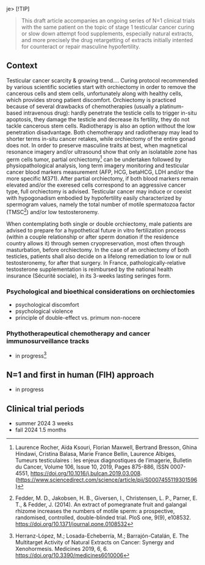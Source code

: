 je> [!TIP]
> This draft article accompanies an ongoing series of N=1 clinical trials with the same patient on the topic of stage 1 testicular cancer curing or slow down attempt food supplements, especially natural extracts, and more precisely the drug retargetting of extracts initially intented for counteract or repair masculine hypofertility.

## Context
Testicular cancer scarcity & growing trend....
Curing protocol recommended by various scientific societies start with orchiectomy in order to remove the cancerous cells and stem cells, unfortunately along with healthy cells, which provides strong patient discomfort.
Orchiectomy is practiced because of several drawbacks of chemotherapies (usually a platinum-based intravenous drug): hardly penetrate the testicle cells to trigger in-situ apoptosis, they damage the testicle and decrease its fertility, they do not tackle cancerous stem cells. Radiotherapy is also an option without the low penetration disadvantage. Both chemotherapy and radiotherapy may lead to shorter terms in-situ cancer retakes, while orchiectomy of the entire gonad does not. In order to preserve masculine traits at best, when magnetical resonance imagery and/or ultrasound show that only an isolatable zone has germ cells tumor, partial orchiectomy[^2] can be undertaken followed by physiopathological analysis, long term imagery monitoring and testicular cancer blood markers measurement (AFP, HCG, betaHCG, LDH and/or the more specific M371). After partial orchiectomy, if both blood markers remain elevated and/or the exeresed cells correspond to an aggressive cancer type, full orchiectomy is advised.
Testicular cancer may induce or coexist with hypogonadism embodied by hypofertility easily characterized by spermogram values, namely the total number of motile spermatozoa factor (TMSC[^1]) and/or low testosteronemy.

When contemplating both single or double orchiectomy, male patients are advised to prepare for a hypothetical future in vitro fertilization process (within a couple relationship or after sperm donation if the residence country allows it) through semen cryopreservation, most often through masturbation, before orchiectomy. In the case of an orchiectomy of both testicles, patients shall also decide on a lifelong remediation to low or null testosteronemy, for after that surgery. In France, pathologically-relative testosterone supplementation is reimbursed by the national health insurance (Sécurité sociale), in its 3-weeks lasting seringes form.

### Psychological and bioethical considerations on orchiectomies 
- psychological discomfort
- psychological violence
- principle of double-effect vs. primum non-nocere

### Phythotherapeutical chemotherapy and cancer immunosurveillance tracks
- in progress[^3]

## N=1 and first in human (FIH) approach
- in progress

## Clinical trial periods
- summer 2024 3 weeks
- fall 2024 1.5 months

[^1]: Fedder, M. D., Jakobsen, H. B., Giversen, I., Christensen, L. P., Parner, E. T., & Fedder, J. (2014). An extract of pomegranate fruit and galangal rhizome increases the numbers of motile sperm: a prospective, randomised, controlled, double-blinded trial. PloS one, 9(9), e108532. https://doi.org/10.1371/journal.pone.0108532
[^2]: Laurence Rocher, Aïda Ksouri, Florian Maxwell, Bertrand Bresson, Ghina Hindawi, Cristina Balasa, Marie France Bellin, Laurence Albiges, Tumeurs testiculaires : les enjeux diagnostiques de l’imagerie, Bulletin du Cancer, Volume 106, Issue 10, 2019, Pages 875-886, ISSN 0007-4551, https://doi.org/10.1016/j.bulcan.2019.03.008. (https://www.sciencedirect.com/science/article/pii/S0007455119301596)
[^3]: Herranz-López, M.; Losada-Echeberría, M.; Barrajón-Catalán, E. The Multitarget Activity of Natural Extracts on Cancer: Synergy and Xenohormesis. Medicines 2019, 6, 6. https://doi.org/10.3390/medicines6010006